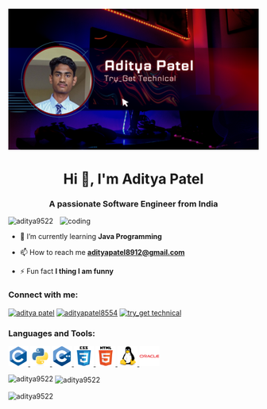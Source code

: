 ![logo](https://github.com/aditya9522/aditya9522/blob/main/Aditya%20Patel.png)
<h1 align="center">Hi 👋, I'm Aditya Patel</h1>
<h3 align="center">A passionate Software Engineer from India</h3>
<img align="right" alt="coding" width="400" src="https://camo.githubusercontent.com/5ddf73ad3a205111cf8c686f687fc216c2946a75005718c8da5b837ad9de78c9/68747470733a2f2f7468756d62732e6766796361742e636f6d2f4576696c4e657874446576696c666973682d736d616c6c2e676966">
<p align="left"> <img src="https://komarev.com/ghpvc/?username=aditya9522&label=Profile%20views&color=0e75b6&style=flat" alt="aditya9522" /> </p>

- 🌱 I’m currently learning **Java Programming**

- 📫 How to reach me **adityapatel8912@gmail.com**

- ⚡ Fun fact **I thing I am funny**

<h3 align="left">Connect with me:</h3>
<p align="left">
<a href="https://linkedin.com/in/aditya patel" target="blank"><img align="center" src="https://raw.githubusercontent.com/rahuldkjain/github-profile-readme-generator/master/src/images/icons/Social/linked-in-alt.svg" alt="aditya patel" height="30" width="40" /></a>
<a href="https://instagram.com/adityapatel8554" target="blank"><img align="center" src="https://raw.githubusercontent.com/rahuldkjain/github-profile-readme-generator/master/src/images/icons/Social/instagram.svg" alt="adityapatel8554" height="30" width="40" /></a>
<a href="https://www.youtube.com/c/try_get technical" target="blank"><img align="center" src="https://raw.githubusercontent.com/rahuldkjain/github-profile-readme-generator/master/src/images/icons/Social/youtube.svg" alt="try_get technical" height="30" width="40" /></a>
</p>

<h3 align="left">Languages and Tools:</h3>
<p align="left"> <a href="https://www.cprogramming.com/" target="_blank" rel="noreferrer"> <img src="https://raw.githubusercontent.com/devicons/devicon/master/icons/c/c-original.svg" alt="c" width="40" height="40"/> </a><a href="https://www.python.org" target="_blank" rel="noreferrer"> <img src="https://raw.githubusercontent.com/devicons/devicon/master/icons/python/python-original.svg" alt="python" width="40" height="40"/> </a> <a href="https://www.w3schools.com/cpp/" target="_blank" rel="noreferrer"> <img src="https://raw.githubusercontent.com/devicons/devicon/master/icons/cplusplus/cplusplus-original.svg" alt="cplusplus" width="40" height="40"/> </a> <a href="https://www.w3schools.com/css/" target="_blank" rel="noreferrer"> <img src="https://raw.githubusercontent.com/devicons/devicon/master/icons/css3/css3-original-wordmark.svg" alt="css3" width="40" height="40"/> </a> <a href="https://www.w3.org/html/" target="_blank" rel="noreferrer"> <img src="https://raw.githubusercontent.com/devicons/devicon/master/icons/html5/html5-original-wordmark.svg" alt="html5" width="40" height="40"/> </a>  <a href="https://www.linux.org/" target="_blank" rel="noreferrer"> <img src="https://raw.githubusercontent.com/devicons/devicon/master/icons/linux/linux-original.svg" alt="linux" width="40" height="40"/> </a> <a href="https://www.oracle.com/" target="_blank" rel="noreferrer"> <img src="https://raw.githubusercontent.com/devicons/devicon/master/icons/oracle/oracle-original.svg" alt="oracle" width="40" height="40"/> </a>  </p>

<p><img align="left" src="https://github-readme-stats.vercel.app/api/top-langs?username=aditya9522&show_icons=true&locale=en&layout=compact" alt="aditya9522" /></p>

<p>&nbsp;<img align="center" src="https://github-readme-stats.vercel.app/api?username=aditya9522&show_icons=true&locale=en" alt="aditya9522" /></p>

<p><img align="center" src="https://github-readme-streak-stats.herokuapp.com/?user=aditya9522&" alt="aditya9522" /></p>
